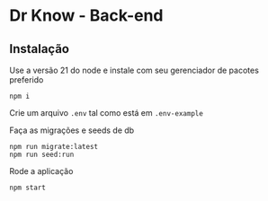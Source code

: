 # Dr Know - Back-end

## Instalação

Use a versão 21 do node e instale com seu gerenciador de pacotes preferido
```
npm i
```

Crie um arquivo `.env` tal como está em `.env-example`

Faça as migrações e seeds de db

```
npm run migrate:latest
npm run seed:run
```

Rode a aplicação

```
npm start
```
